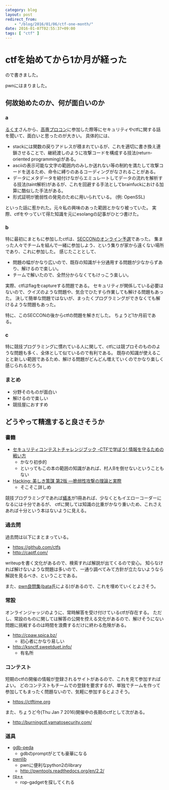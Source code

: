 ```yaml
---
category: blog
layout: post
redirect_from:
    - "/blog/2016/01/06/ctf-one-month/"
date: 2016-01-07T02:55:37+09:00
tags: [ "ctf" ]
---
```


# ctfを始めてから1か月が経った

ので書きました。

pwnにはまりました。

## 何故始めたのか、何が面白いのか

### a

[るくす](https://twitter.com/RKX1209)さんから、[高専プロコン](http://www.procon.gr.jp/)に参加した際等にセキュリティやctfに関する話を聞いて、面白いと思ったのが大きい。
具体的には、

-   stackには関数の戻りアドレスが積まれているが、これを適切に書き換え連鎖させることで、継続渡しのように攻撃コードを構成する技法(return-oriented programming)がある。
-   asciiの表示可能な文字の範囲内のみしか送れない等の制約を満たして攻撃コードを送るため、命令に縛りのあるコーディングがなされることがある。
-   データにメタデータを紐付けながらエミュレートしてデータの流れを解析する技法(taint解析)があるが、これを回避する手法としてbrainfuckにおける加算に酷似した手法がある。
-   形式証明が脆弱性の発見のために用いられている。 (例: OpenSSL)

といった話に惹かれた。元々私の興味のあった範囲とかなり被っていた。
実際、ctfをやっていて得た知識を元にesolangの記事がひとつ書けた。

### b

特に最初にまともに参加したctfは、[SECCONのオンライン予選](http://2015.seccon.jp/seccon2015-online-ctf.html)であった。
集まった人々でチームを組んで一緒に参加しよう、という集りが家から遠くない場所であり、これに参加した。
感じたこととして、

-   問題の幅がかなり広いので、既存の知識が十分通用する問題が少なからずあり、解けるので楽しい。
-   チームで解いたので、全然分からなくてもけっこう楽しい。

実際、ctfはflagをcaptureする問題である。
セキュリティが関係している必要はないので、クイズのような問題や、気合でひたすら作業しても解ける問題もあった。
決して簡単な問題ではないが、まったくプログラミングができなくても解けるような問題もあった。

特に、このSECCONの後からctfの問題を解きだした。
ちょうど1か月前である。

### c

特に競技プログラミングに慣れている人に関して、ctfには競プロそのもののような問題も多く、全体として似ているので有利である。
既存の知識が使えることと新しい範囲であるため、解ける問題がどんどん増えていくのでかなり楽しく感じられるだろう。

### まとめ

-   分野そのものが面白い
-   解けるので楽しい
-   競技屋におすすめ

## どうやって精進すると良さそうか

### 書籍

-   [セキュリティコンテストチャレンジブック -CTFで学ぼう! 情報を守るための戦い方](http://www.amazon.co.jp/dp/4839956480)
    -   かなり初歩的
    -   といってもこの本の範囲の知識があれば、村人Bを倒せないということもない
-   [Hacking: 美しき策謀 第2版 ―脆弱性攻撃の理論と実際](http://www.amazon.co.jp/dp/4873115140)
    -   そこそこ詳しめ

競技プログラミングであれば[蟻本](http://www.amazon.co.jp/dp/4839941068)が1冊あれば、少なくともイエローコーダーになるには十分であるが、
ctfに関しては知識の比重がかなり重いため、これさえあれば十分という本はないように見える。

### 過去問

過去問は以下にまとまっている。

-   <https://github.com/ctfs>
-   <http://captf.com/>

writeupを書く文化があるので、検索すれば解説が出てくるので安心。
知らなければ解けないような問題は多いので、一通り調べてみて方針が立たないようなら解説を見るべき、ということである。

また、[pwn良問集](http://pastebin.com/uyifxgPu)([bata](https://twitter.com/bata_24)氏による)があるので、これを埋めていくとよさそう。

### 常設

オンラインジャッジのように、常時解答を受け付けているctfが存在する。
ただし、常設のものに関しては解答の公開を控える文化があるので、解けそうにない問題に挑戦するのは時間を浪費するだけに終わる危険がある。

-   <http://cpaw.spica.bz/>
    -   初心者にかなり易しい
-   <http://ksnctf.sweetduet.info/>
    -   有名所

### コンテスト

短期のctfの開催の情報が登録されるサイトがあるので、これを見て参加すればよい。
どのコンテストもチームでの登録を要求するが、単独でチームを作って参加してもまったく問題ないので、気軽に参加するとよさそう。

-   <https://ctftime.org>

また、ちょうど今(Thu Jan 7 2016)開催中の長期のctfとして次がある。

-   <http://burningctf.yamatosecurity.com/>

### 道具

-   [gdb-peda](https://github.com/longld/peda)
    -   gdbのpromptがとても豪華になる
-   [pwnlib](https://github.com/Gallopsled/pwntools/tree/master/pwnlib)
    -   pwnに便利なpython2のlibrary
    -   <http://pwntools.readthedocs.org/en/2.2/>
-   [rp++](https://github.com/0vercl0k/rp)
    -   rop-gadgetを探してくれる
